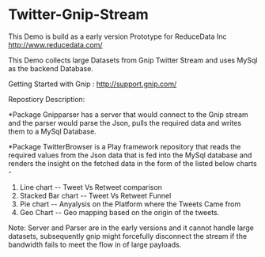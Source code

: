 Twitter-Gnip-Stream
===================
This Demo is build as a early version Prototype for ReduceData Inc http://www.reducedata.com/

This Demo collects large Datasets from Gnip Twitter Stream and uses MySql as the backend Database.



Getting Started with Gnip : http://support.gnip.com/

Repostiory Description:

*Package Gnipparser has a server that would connect to the Gnip stream and the parser would parse the Json, pulls the required data and writes them to a  MySql Database.

*Package TwitterBrowser is a Play framework repository that reads the required values from the Json data that is fed into the MySql database and renders the insight on the fetched data in the form of the listed below charts - 

1) Line chart -- Tweet Vs Retweet comparison
2) Stacked Bar chart -- Tweet Vs Retweet Funnel
3) Pie chart -- Anyalysis on the Platform where the Tweets Came from
4) Geo Chart -- Geo mapping based on the origin of the tweets.


Note:  Server and Parser are in the early versions and it cannot handle large datasets, subsequently gnip might forcefully disconnect the stream if the bandwidth fails to meet the flow in of large payloads.

